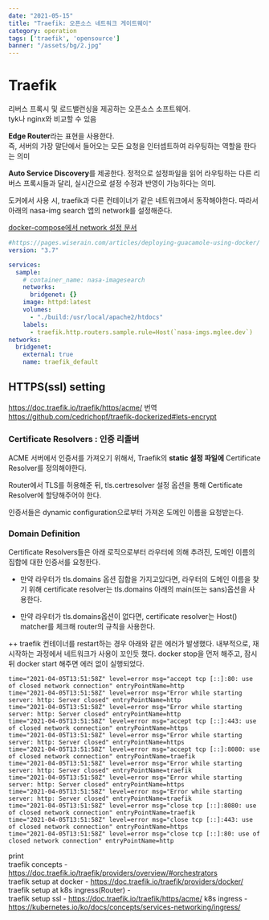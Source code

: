 ```yaml
---
date: "2021-05-15"
title: "Traefik: 오픈소스 네트워크 게이트웨이"
category: operation
tags: ['traefik', 'opensource']
banner: "/assets/bg/2.jpg"
---
```


# Traefik 

리버스 프록시 및 로드밸런싱을 제공하는 오픈소스 소프트웨어.  
tyk나 nginx와 비교할 수 있음


**Edge Router**라는 표현을 사용한다.  
즉, 서버의 가장 말단에서 들어오는 모든 요청을 인터셉트하여 라우팅하는 역할을 한다는 의미

**Auto Service Discovery**를 제공한다. 정적으로 설정파일을 읽어 라우팅하는 다른 리버스 프록시들과 달리, 실시간으로 설정 수정과 반영이 가능하다는 의미.


도커에서 사용 시, traefik과 다른 컨테이너가 같은 네트워크에서 동작해야한다. 따라서 아래의 nasa-img search 앱의 network를 설정해준다. 

[docker-compose에서 network 설정 문서](https://docs.docker.com/compose/compose-file/compose-file-v3/#network-configuration-reference)

```yaml
#https://pages.wiserain.com/articles/deploying-guacamole-using-docker/
version: "3.7"

services:
  sample:
    # container_name: nasa-imagesearch
    networks:
      bridgenet: {}
    image: httpd:latest
    volumes:
      - "./build:/usr/local/apache2/htdocs"
    labels:
      - traefik.http.routers.sample.rule=Host(`nasa-imgs.mglee.dev`)
networks:
  bridgenet:
    external: true
    name: traefik_default
```
 
## HTTPS(ssl) setting

https://doc.traefik.io/traefik/https/acme/ 번역
https://github.com/cedrichopf/traefik-dockerized#lets-encrypt

### Certificate Resolvers : 인증 리졸버

ACME 서버에서 인증서를 가져오기 위해서, Traefik의 **static 설정 파일에** Certificate Resolver를 정의해야한다.

Router에서 TLS를 허용해준 뒤, tls.certresolver 설정 옵션을 통해 Certificate Resolver에 할당해주어야 한다.  

인증서들은 dynamic configuration으로부터 가져온 도메인 이름을 요청받는다.  

### Domain Definition

Certificate Resolvers들은 아래 로직으로부터 라우터에 의해 추려진, 도메인 이름의 집합에 대한 인증서를 요청한다.

- 만약 라우터가 tls.domains 옵션 집합을 가지고있다면, 라우터의 도메인 이름을 찾기 위해 certificate resolver는 tls.domains 아래의 main(또는 sans)옵션을 사용한다.

- 만약 라우터가 tls.domains옵션이 없다면, certificate resolver는 Host() matcher를 체크해 router의 규칙을 사용한다.  

++
traefik 컨테이너를 restart하는 경우 아래와 같은 에러가 발생했다.
내부적으로, 재시작하는 과정에서 네트워크가 사용이 꼬인듯 했다.
docker stop을 먼저 해주고, 잠시 뒤 docker start 해주면 에러 없이 실행되었다.

```
time="2021-04-05T13:51:58Z" level=error msg="accept tcp [::]:80: use of closed network connection" entryPointName=http
time="2021-04-05T13:51:58Z" level=error msg="Error while starting server: http: Server closed" entryPointName=http
time="2021-04-05T13:51:58Z" level=error msg="Error while starting server: http: Server closed" entryPointName=http
time="2021-04-05T13:51:58Z" level=error msg="accept tcp [::]:443: use of closed network connection" entryPointName=https
time="2021-04-05T13:51:58Z" level=error msg="Error while starting server: http: Server closed" entryPointName=https
time="2021-04-05T13:51:58Z" level=error msg="accept tcp [::]:8080: use of closed network connection" entryPointName=traefik
time="2021-04-05T13:51:58Z" level=error msg="Error while starting server: http: Server closed" entryPointName=traefik
time="2021-04-05T13:51:58Z" level=error msg="Error while starting server: http: Server closed" entryPointName=https
time="2021-04-05T13:51:58Z" level=error msg="Error while starting server: http: Server closed" entryPointName=traefik
time="2021-04-05T13:51:58Z" level=error msg="close tcp [::]:8080: use of closed network connection" entryPointName=traefik
time="2021-04-05T13:51:58Z" level=error msg="close tcp [::]:443: use of closed network connection" entryPointName=https
time="2021-04-05T13:51:58Z" level=error msg="close tcp [::]:80: use of closed network connection" entryPointName=http

```
print  
traefik concepts - https://doc.traefik.io/traefik/providers/overview/#orchestrators  
traefik setup at docker - https://doc.traefik.io/traefik/providers/docker/  
traefik setup at k8s ingress(Router) -   
traefik setup ssl - https://doc.traefik.io/traefik/https/acme/
k8s ingress - https://kubernetes.io/ko/docs/concepts/services-networking/ingress/